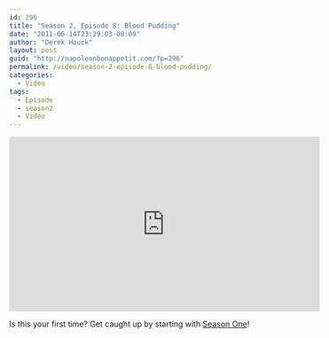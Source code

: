```yaml
---
id: 296
title: "Season 2, Episode 8: Blood Pudding"
date: "2011-06-14T23:29:03-08:00"
author: "Derek Houck"
layout: post
guid: "http://napoleonbonappetit.com/?p=296"
permalink: /video/season-2-episode-8-blood-pudding/
categories:
  - Video
tags:
  - Episode
  - season2
  - Video
---
```


<iframe allowfullscreen="" frameborder="0" height="315" loading="lazy" src="http://www.youtube.com/embed/E9XfvbCoUv0" width="560"></iframe>

Is this your first time? Get caught up by starting with [Season One](/episodes/)!
